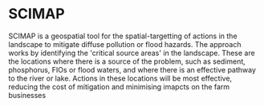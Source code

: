 # SCIMAP
SCIMAP is a geospatial tool for the spatial-targetting of actions in the landscape to mitigate diffuse pollution or flood hazards. The approach works by identifying the 'critical source areas' in the landscape. These are the locations where there is a source of the problem, such as sediment, phosphorus, FIOs or flood waters, and where there is an effective pathway to the river or lake. Actions in these locations will be most effective, reducing the cost of mitigation and minimising imapcts on the farm businesses  
